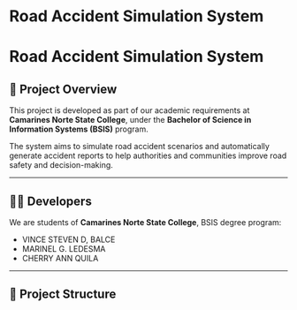 # Road Accident Simulation System 

# Road Accident Simulation System

## 📖 Project Overview
This project is developed as part of our academic requirements at **Camarines Norte State College**, under the **Bachelor of Science in Information Systems (BSIS)** program.  

The system aims to simulate road accident scenarios and automatically generate accident reports to help authorities and communities improve road safety and decision-making.

---

## 👨‍🎓 Developers
We are students of **Camarines Norte State College**, BSIS degree program:  
- VINCE STEVEN D, BALCE  
- MARINEL G. LEDESMA
- CHERRY ANN QUILA


---

## 📂 Project Structure
